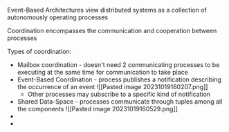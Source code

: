 
Event-Based Architectures view distributed systems as a collection of autonomously operating processes

Coordination encompasses the communication and cooperation between processes

Types of coordination:

- Mailbox coordination - doesn't need 2 communicating processes to be executing at the same time for communication to take place
- Event-Based Coordination - process publishes a notification describing the occurrence of an event
![[Pasted image 20231019160207.png]]
	- Other processes may subscribe to a specific kind of notification
- Shared Data-Space - processes communicate through tuples among all the components
![[Pasted image 20231019160529.png]]
- 
- 